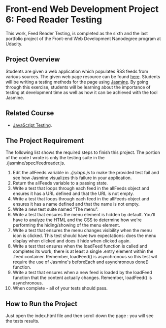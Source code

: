 # Front-end Web Development Project 6: Feed Reader Testing

This work, Feed Reader Testing, is completed as the sixth and the last portfolio project of the Front-end Web Development Nanodegree program at Udacity.


## Project Overview

Students are given a web application which populates RSS feeds from various sources. The given web page resource can be found [here](https://github.com/udacity/frontend-nanodegree-feedreader). Students will be writing a testing methods for the page using [Jasmine](http://jasmine.github.io/). By going through this exercise, students will be learning about the importance of testing at development time as well as how it can be achieved with the tool Jasmine.


## Related Course

* [JavaScript Testing](https://www.udacity.com/course/javascript-testing--ud549).


## The Project Requirement

The following list shows the required steps to finish this project. The portion of the code I wrote is only the testing suite in the ./jasmine/spec/feedreader.js.

1. Edit the allFeeds variable in *./js/app.js* to make the provided test fail and see how Jasmine visualizes this failure in your application.
2. Return the allFeeds variable to a passing state.
3. Write a test that loops through each feed in the allFeeds object and ensures it has a URL defined and that the URL is not empty.
4. Write a test that loops through each feed in the allFeeds object and ensures it has a name defined and that the name is not empty.
5. Write a new test suite named "The menu".
6. Write a test that ensures the menu element is hidden by default. You'll have to analyze the HTML and the CSS to determine how we're performing the hiding/showing of the menu element.
7. Write a test that ensures the menu changes visibility when the menu icon is clicked. This test should have two expectations: does the menu display when clicked and does it hide when clicked again.
8. Write a test that ensures when the loadFeed function is called and completes its work, there is at least a single .entry element within the .feed container. Remember, loadFeed() is asynchronous so this test wil require the use of Jasmine's beforeEach and asynchronous done() function.
9. Write a test that ensures when a new feed is loaded by the loadFeed function that the content actually changes. Remember, loadFeed() is asynchronous.
10. When complete - all of your tests should pass.


## How to Run the Project

Just open the index.html file and then scroll down the page : you will see the tests results.